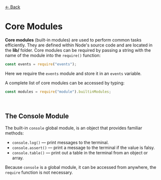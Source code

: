 [&larr; Back](./README.md)

# Core Modules

**Core modules** (built-in modules) are used to perform common tasks efficiently. They are defined within Node's source code and are located in the **lib/** folder. Core modules can be required by passing a string with the name of the module into the `require()` function:

```js
const events = require("events");
```

Here we require the `events` module and store it in an `events` variable.

A complete list of core modules can be accessed by typing:

```js
const modules = require("module").builtinModules;
```

<br>

## The Console Module

The built-in `console` global module, is an object that provides familiar methods:

- `console.log()` — print messages to the terminal.
- `console.assert()` — print a message to the terminal if the value is falsy.
- `console.table()` — print out a table in the terminal from an object or array.

Because `console` is a global module, it can be accessed from anywhere, the `require` function is not necessary.

<br>
